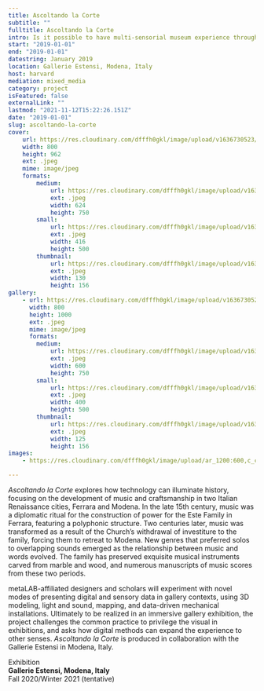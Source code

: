 ```yaml
---
title: Ascoltando la Corte
subtitle: ""
fulltitle: Ascoltando la Corte
intro: Is it possible to have multi-sensorial museum experience through digital methods?
start: "2019-01-01"
end: "2019-01-01"
datestring: January 2019
location: Gallerie Estensi, Modena, Italy
host: harvard
mediation: mixed_media
category: project
isFeatured: false
externalLink: ""
lastmod: "2021-11-12T15:22:26.151Z"
date: "2019-01-01"
slug: ascoltando-la-corte
cover:
    url: https://res.cloudinary.com/dfffh0gkl/image/upload/v1636730523/ascoltando1_c69822d24d.jpg
    width: 800
    height: 962
    ext: .jpeg
    mime: image/jpeg
    formats:
        medium:
            url: https://res.cloudinary.com/dfffh0gkl/image/upload/v1636730524/medium_ascoltando1_c69822d24d.jpg
            ext: .jpeg
            width: 624
            height: 750
        small:
            url: https://res.cloudinary.com/dfffh0gkl/image/upload/v1636730525/small_ascoltando1_c69822d24d.jpg
            ext: .jpeg
            width: 416
            height: 500
        thumbnail:
            url: https://res.cloudinary.com/dfffh0gkl/image/upload/v1636730523/thumbnail_ascoltando1_c69822d24d.jpg
            ext: .jpeg
            width: 130
            height: 156
gallery:
    - url: https://res.cloudinary.com/dfffh0gkl/image/upload/v1636730523/ascoltando2_76bd98d600.jpg
      width: 800
      height: 1000
      ext: .jpeg
      mime: image/jpeg
      formats:
        medium:
            url: https://res.cloudinary.com/dfffh0gkl/image/upload/v1636730524/medium_ascoltando2_76bd98d600.jpg
            ext: .jpeg
            width: 600
            height: 750
        small:
            url: https://res.cloudinary.com/dfffh0gkl/image/upload/v1636730525/small_ascoltando2_76bd98d600.jpg
            ext: .jpeg
            width: 400
            height: 500
        thumbnail:
            url: https://res.cloudinary.com/dfffh0gkl/image/upload/v1636730523/thumbnail_ascoltando2_76bd98d600.jpg
            ext: .jpeg
            width: 125
            height: 156
images:
    - https://res.cloudinary.com/dfffh0gkl/image/upload/ar_1200:600,c_crop/c_limit,h_1200,w_600/v1636730523/ascoltando1_c69822d24d.jpg

---
```

*Ascoltando la Corte* explores how technology can illuminate history, focusing on the development of music and craftsmanship in two Italian Renaissance cities, Ferrara and Modena. In the late 15th century, music was a diplomatic ritual for the construction of power for the Este Family in Ferrara, featuring a polyphonic structure. Two centuries later, music was transformed as a result of the Church’s withdrawal of investiture to the family, forcing them to retreat to Modena. New genres that preferred solos to overlapping sounds emerged as the relationship between music and words evolved. The family has preserved exquisite musical instruments carved from marble and wood, and numerous manuscripts of music scores from these two periods.

metaLAB-affiliated designers and scholars will experiment with novel modes of presenting digital and sensory data in gallery contexts, using 3D modeling, light and sound, mapping, and data-driven mechanical installations. Ultimately to be realized in an immersive gallery exhibition, the project challenges the common practice to privilege the visual in exhibitions, and asks how digital methods can expand the experience to other senses. *Ascoltando la Corte* is produced in collaboration with the Gallerie Estensi in Modena, Italy.


Exhibition<br />
**Gallerie Estensi, Modena, Italy**<br />
Fall 2020/Winter 2021 (tentative)